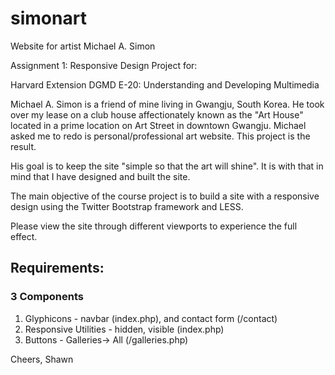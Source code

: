 simonart
========

Website for artist Michael A. Simon

Assignment 1: Responsive Design Project for:

Harvard Extension DGMD E-20: Understanding and Developing Multimedia

Michael A. Simon is a friend of mine living in Gwangju, South Korea. He took over my lease on a club house affectionately known as the "Art House" located in a prime location on Art Street in downtown Gwangju. Michael asked me to redo is personal/professional art website. This project is the result.

His goal is to keep the site "simple so that the art will shine". It is with that in mind that I have designed and built the site.

The main objective of the course project is to build a site with a responsive design using the Twitter Bootstrap framework and LESS.

Please view the site through different viewports to experience the full effect.

<h2>Requirements:</h2>

<h3>3 Components</h3>
<ol>
	<li>Glyphicons - navbar (index.php), and contact form (/contact)</li>
	<li>Responsive Utilities - hidden, visible (index.php)</li>
	<li>Buttons - Galleries-> All (/galleries.php)</li>
</ol>


Cheers,
Shawn
